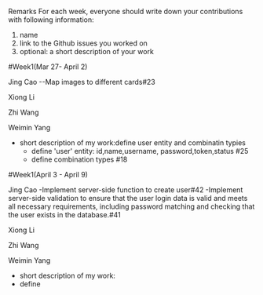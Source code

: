 Remarks
For each week, everyone should write down your contributions with following information:
1. name
2. link to the Github issues you worked on
3. optional: a short description of your work

#Week1(Mar 27- April 2)

Jing Cao
--Map images to different cards#23

Xiong Li

Zhi Wang 

Weimin Yang
 - short description of my work:define user entity and combinatin typies 
   - define 'user' entity: id,name,username, password,token,status  #25
   - define combination types  #18
  

#Week1(April 3 - April 9)

Jing Cao
-Implement server-side function to create user#42
-Implement server-side validation to ensure that the user login data is valid and meets all necessary requirements, including password matching and checking that the user exists in the database.#41

Xiong Li

Zhi Wang 

Weimin Yang
 - short description of my work:
  - define 

